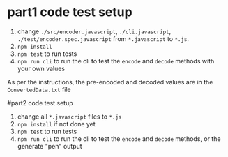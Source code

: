 # part1 code test setup

1) change ```./src/encoder.javascript```, ```./cli.javascript```, ```./test/encoder.spec.javascript``` from ```*.javascript``` to ```*.js```.
2) ```npm install```
3) ```npm test``` to run tests
4) ```npm run cli``` to run the cli to test the ```encode``` and ```decode``` methods with your own values

As per the instructions, the pre-encoded and decoded values are in the ```ConvertedData.txt``` file

#part2 code test setup

1) change all ```*.javascript``` files to ```*.js```
2) ```npm install``` if not done yet
3) ```npm test``` to run tests
4) ```npm run cli``` to run the cli to test the ```encode``` and ```decode``` methods, or the generate "pen" output